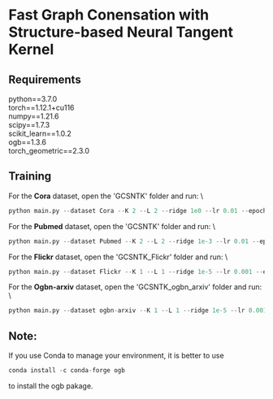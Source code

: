 # Fast Graph Conensation with Structure-based Neural Tangent Kernel


## Requirements

python==3.7.0 \
torch==1.12.1+cu116 \
numpy==1.21.6  \
scipy==1.7.3 \
scikit_learn==1.0.2 \
ogb==1.3.6 \
torch_geometric==2.3.0


## Training

For the **Cora** dataset, open the 'GCSNTK' folder and run:  \
```python
python main.py --dataset Cora --K 2 --L 2 --ridge 1e0 --lr 0.01 --epochs 200 --cond_ratio 0.5
```

For the **Pubmed** dataset, open the 'GCSNTK' folder and run:  \
```python
python main.py --dataset Pubmed --K 2 --L 2 --ridge 1e-3 --lr 0.01 --epochs 200 --cond_ratio 0.5
```
For the **Flickr** dataset, open the 'GCSNTK_Flickr' folder and run: \
```python
python main.py --dataset Flickr --K 1 --L 1 --ridge 1e-5 --lr 0.001 --epochs 200 --cond_size 44
```
For the **Ogbn-arxiv** dataset, open the 'GCSNTK_ogbn_arxiv' folder and run: \
```python
python main.py --dataset ogbn-arxiv --K 1 --L 1 --ridge 1e-5 --lr 0.001 --epochs 200 --cond_size 90
```

## Note:

If you use Conda to manage your environment, it is better to use 
```python
conda install -c conda-forge ogb
```
to install the ogb pakage.



